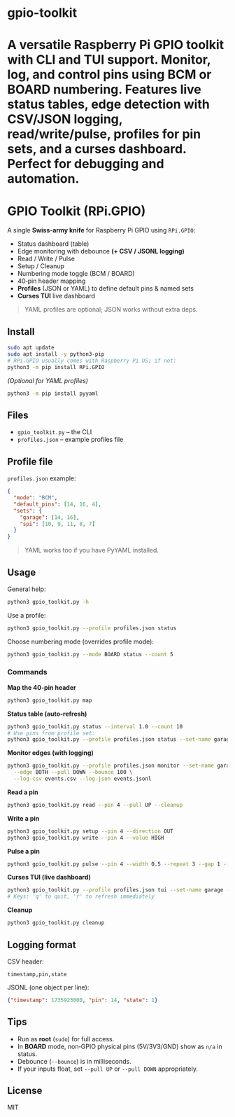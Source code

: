 # gpio-toolkit
A versatile Raspberry Pi GPIO toolkit with CLI and TUI support. Monitor, log, and control pins using BCM or BOARD numbering. Features live status tables, edge detection with CSV/JSON logging, read/write/pulse, profiles for pin sets, and a curses dashboard. Perfect for debugging and automation.
=======
# GPIO Toolkit (RPi.GPIO)

A single **Swiss‑army knife** for Raspberry Pi GPIO using `RPi.GPIO`:

- Status dashboard (table)
- Edge monitoring with debounce **(+ CSV / JSONL logging)**
- Read / Write / Pulse
- Setup / Cleanup
- Numbering mode toggle (BCM / BOARD)
- 40‑pin header mapping
- **Profiles** (JSON or YAML) to define default pins & named sets
- **Curses TUI** live dashboard

> YAML profiles are optional; JSON works without extra deps.

## Install

```bash
sudo apt update
sudo apt install -y python3-pip
# RPi.GPIO usually comes with Raspberry Pi OS; if not:
python3 -m pip install RPi.GPIO
```

*(Optional for YAML profiles)*
```bash
python3 -m pip install pyyaml
```

## Files

- `gpio_toolkit.py` – the CLI
- `profiles.json` – example profiles file

## Profile file

`profiles.json` example:
```json
{
  "mode": "BCM",
  "default_pins": [14, 16, 4],
  "sets": {
    "garage": [14, 16],
    "spi": [10, 9, 11, 8, 7]
  }
}
```

> YAML works too if you have PyYAML installed.

## Usage

General help:
```bash
python3 gpio_toolkit.py -h
```

Use a profile:
```bash
python3 gpio_toolkit.py --profile profiles.json status
```

Choose numbering mode (overrides profile mode):
```bash
python3 gpio_toolkit.py --mode BOARD status --count 5
```

### Commands

**Map the 40‑pin header**
```bash
python3 gpio_toolkit.py map
```

**Status table (auto-refresh)**
```bash
python3 gpio_toolkit.py status --interval 1.0 --count 10
# Use pins from profile set:
python3 gpio_toolkit.py --profile profiles.json status --set-name garage
```

**Monitor edges (with logging)**
```bash
python3 gpio_toolkit.py --profile profiles.json monitor --set-name garage \
  --edge BOTH --pull DOWN --bounce 100 \
  --log-csv events.csv --log-json events.jsonl
```

**Read a pin**
```bash
python3 gpio_toolkit.py read --pin 4 --pull UP --cleanup
```

**Write a pin**
```bash
python3 gpio_toolkit.py setup --pin 4 --direction OUT
python3 gpio_toolkit.py write --pin 4 --value HIGH
```

**Pulse a pin**
```bash
python3 gpio_toolkit.py pulse --pin 4 --width 0.5 --repeat 3 --gap 1 --cleanup
```

**Curses TUI (live dashboard)**
```bash
python3 gpio_toolkit.py --profile profiles.json tui --set-name garage --interval 0.25
# Keys: 'q' to quit, 'r' to refresh immediately
```

**Cleanup**
```bash
python3 gpio_toolkit.py cleanup
```

## Logging format

CSV header:
```
timestamp,pin,state
```

JSONL (one object per line):
```json
{"timestamp": 1735923000, "pin": 14, "state": 1}
```

## Tips

- Run as **root** (`sudo`) for full access.
- In **BOARD** mode, non‑GPIO physical pins (5V/3V3/GND) show as `n/a` in status.
- Debounce (`--bounce`) is in milliseconds.
- If your inputs float, set `--pull UP` or `--pull DOWN` appropriately.

## License

MIT
